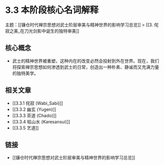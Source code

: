 # 3.3 本阶段核心名词解释

主题：[[镰仓时代禅宗思想对武士阶层审美与精神世界的影响学习总览]] > [[3. 侘寂之美_在刀光剑影中诞生的独特审美]]

## 核心概念

- 武士的精神世界被重塑，这种内在的改变必然会投射到外在世界。现在，我们将探索禅宗思想如何渗透到武士的日常，创造出一种朴素、静谧而又充满力量的独特美学。

## 相关文章

- [[3.3.1 侘寂 (Wabi_Sabi)]]
- [[3.3.2 幽玄 (Yugen)]]
- [[3.3.3 茶道 (Chado)]]
- [[3.3.4 枯山水 (Karesansui)]]
- [[3.3.5 艺道]]

## 链接

- [[镰仓时代禅宗思想对武士阶层审美与精神世界的影响学习总览]]
